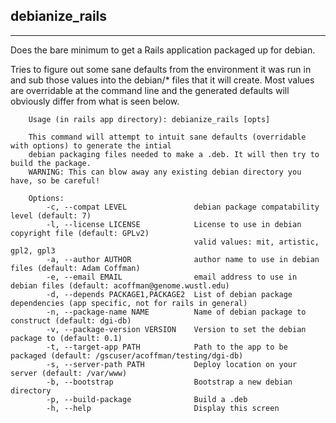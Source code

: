 debianize_rails
---

-----

Does the bare minimum to get a Rails application packaged up for debian.

Tries to figure out some sane defaults from the environment it was run in and sub those values into the debian/* files that it will create. Most values are overridable at the command line and the generated defaults will obviously differ from what is seen below.

        Usage (in rails app directory): debianize_rails [opts]

        This command will attempt to intuit sane defaults (overridable with options) to generate the intial 
        debian packaging files needed to make a .deb. It will then try to build the package.
        WARNING: This can blow away any existing debian directory you have, so be careful!

        Options:
            -c, --compat LEVEL               debian package compatability level (default: 7)
            -l, --license LICENSE            License to use in debian copyright file (default: GPLv2)
                                             valid values: mit, artistic, gpl2, gpl3
            -a, --author AUTHOR              author name to use in debian files (default: Adam Coffman)
            -e, --email EMAIL                email address to use in debian files (default: acoffman@genome.wustl.edu)
            -d, --depends PACKAGE1,PACKAGE2  List of debian package dependencies (app specific, not for rails in general)
            -n, --package-name NAME          Name of debian package to construct (default: dgi-db)
            -v, --package-version VERSION    Version to set the debian package to (default: 0.1)
            -t, --target-app PATH            Path to the app to be packaged (default: /gscuser/acoffman/testing/dgi-db)
            -s, --server-path PATH           Deploy location on your server (default: /var/www)
            -b, --bootstrap                  Bootstrap a new debian directory
            -p, --build-package              Build a .deb
            -h, --help                       Display this screen
